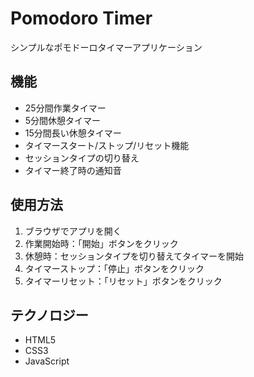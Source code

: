 # Pomodoro Timer

シンプルなポモドーロタイマーアプリケーション

## 機能

- 25分間作業タイマー
- 5分間休憩タイマー
- 15分間長い休憩タイマー
- タイマースタート/ストップ/リセット機能
- セッションタイプの切り替え
- タイマー終了時の通知音

## 使用方法

1. ブラウザでアプリを開く
2. 作業開始時：「開始」ボタンをクリック
3. 休憩時：セッションタイプを切り替えてタイマーを開始
4. タイマーストップ：「停止」ボタンをクリック
5. タイマーリセット：「リセット」ボタンをクリック

## テクノロジー

- HTML5
- CSS3
- JavaScript
